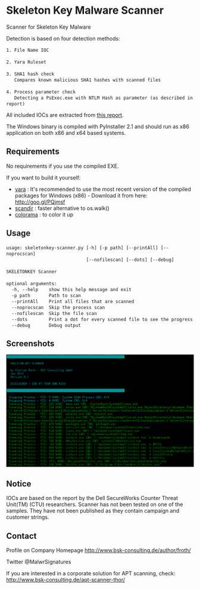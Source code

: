# Skeleton Key Malware Scanner

Scanner for Skeleton Key Malware

Detection is based on four detection methods:

    1. File Name IOC 

    2. Yara Ruleset

    3. SHA1 hash check
       Compares known malicious SHA1 hashes with scanned files

    4. Process parameter check
       Detecting a PsExec.exe with NTLM Hash as parameter (as described in report)

All included IOCs are extracted from [this report](http://goo.gl/aAk3lN).

The Windows binary is compiled with PyInstaller 2.1 and should run as x86 application on both x86 and x64 based systems.

## Requirements

No requirements if you use the compiled EXE. 

If you want to build it yourself:

- [yara](http://goo.gl/PQjmsf) : It's recommended to use the most recent version of the compiled packages for Windows (x86) - Download it from here: http://goo.gl/PQjmsf
- [scandir](https://github.com/benhoyt/scandir) : faster alternative to os.walk()
- [colorama](https://pypi.python.org/pypi/colorama) : to color it up

## Usage

    usage: skeletonkey-scanner.py [-h] [-p path] [--printAll] [--noprocscan]
                                  [--nofilescan] [--dots] [--debug]

    SKELETONKEY Scanner

    optional arguments:
      -h, --help    show this help message and exit
      -p path       Path to scan
      --printAll    Print all files that are scanned
      --noprocscan  Skip the process scan
      --nofilescan  Skip the file scan
      --dots        Print a dot for every scanned file to see the progress
      --debug       Debug output

## Screenshots

![Screen](/screens/skelscan.png?raw=true)

## Notice

IOCs are based on the report by the Dell SecureWorks Counter Threat Unit(TM) (CTU) researchers. Scanner has not been tested on one of the samples. They have not been published as they contain campaign and customer strings.

## Contact

Profile on Company Homepage
http://www.bsk-consulting.de/author/froth/

Twitter
@MalwrSignatures

If you are interested in a corporate solution for APT scanning, check:
http://www.bsk-consulting.de/apt-scanner-thor/
